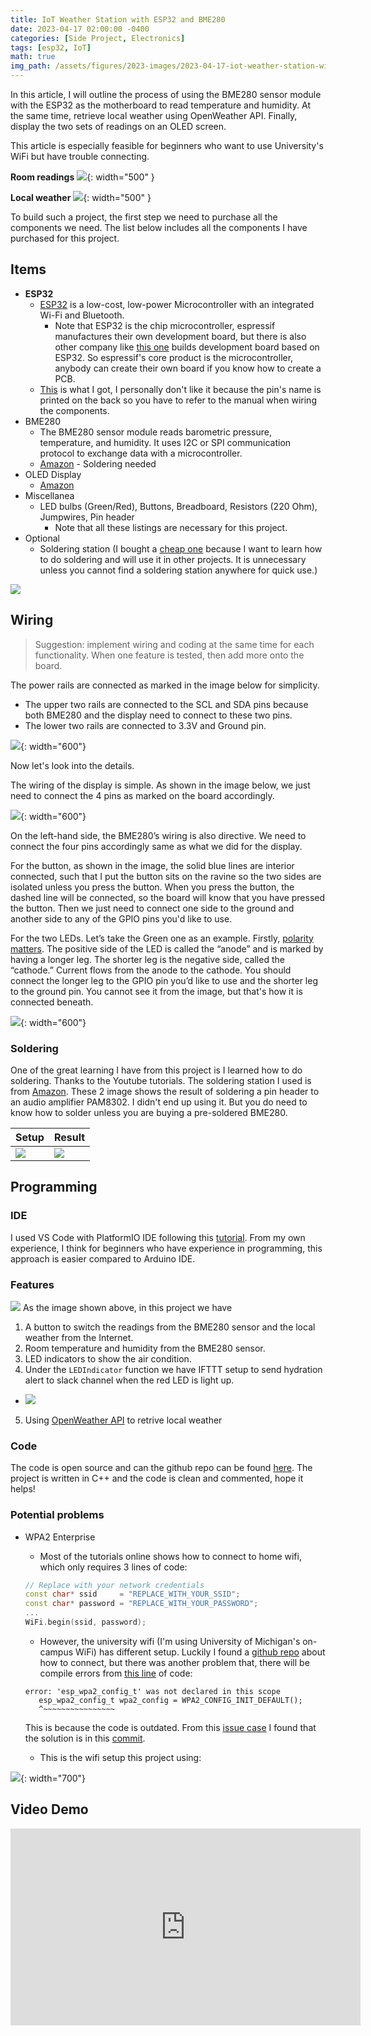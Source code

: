 ```yaml
---
title: IoT Weather Station with ESP32 and BME280
date: 2023-04-17 02:00:00 -0400
categories: [Side Project, Electronics]
tags: [esp32, IoT] 
math: true
img_path: /assets/figures/2023-images/2023-04-17-iot-weather-station-with-esp32
---
```


In this article, I will outline the process of using the BME280 sensor module with the ESP32 as the motherboard to read temperature and humidity. At the same time, retrieve local weather using OpenWeather API. Finally, display the two sets of readings on an OLED screen. 

This article is especially feasible for beginners who want to use University's WiFi but have trouble connecting.

**Room readings**
![](room.png){: width="500" }

**Local weather**
![](local.png){: width="500" }

To build such a project, the first step we need to purchase all the components we need. The list below includes all the components I have purchased for this project.

## Items
- **ESP32**
  - [ESP32](https://catalog.us-east-1.prod.workshops.aws/workshops/5b127b2f-f879-48b9-9dd0-35aff98c7bbc/en-US/module1/esp32) is a low-cost, low-power Microcontroller with an integrated Wi-Fi and Bluetooth. 
    -  Note that ESP32 is the chip microcontroller, espressif manufactures their own development board, but there is also other company like [this one](https://a.co/d/8E2EJhQ) builds development board based on ESP32. So espressif's core product is the microcontroller, anybody can create their own board if you know how to create a PCB.
  - [This](https://a.co/d/h4Dk0s0) is what I got, I personally don't like it because the pin's name is printed on the back so you have to refer to the manual when wiring the components.
- BME280
  - The BME280 sensor module reads barometric pressure, temperature, and humidity. It uses I2C or SPI communication protocol to exchange data with a microcontroller.
  - [Amazon](https://a.co/d/21BLqDm) - Soldering needed
- OLED Display 
  - [Amazon](https://a.co/d/7P7eH4r)
- Miscellanea
  - LED bulbs (Green/Red), Buttons, Breadboard, Resistors (220 Ohm), Jumpwires, Pin header
    - Note that all these listings are necessary for this project.
- Optional
  - Soldering station (I bought a [cheap one](https://a.co/d/7hWibIp) because I want to learn how to do soldering and will use it in other projects. It is unnecessary unless you cannot find a soldering station anywhere for quick use.)

![](fullview.png)

## Wiring
> Suggestion: implement wiring and coding at the same time for each functionality. When one feature is tested, then add more onto the board.

The power rails are connected as marked in the image below for simplicity.
- The upper two rails are connected to the SCL and SDA pins because both BME280 and the display need to connect to these two pins.
- The lower two rails are connected to 3.3V and Ground pin.

![](wiring_rails.png){: width="600"}

Now let's look into the details.

The wiring of the display is simple. As shown in the image below, we just need to connect the 4 pins as marked on the board accordingly.

![](wiring_display.png){: width="600"}

On the left-hand side, the BME280’s wiring is also directive. We need to connect the four pins accordingly same as what we did for the display.

For the button, as shown in the image, the solid blue lines are interior connected, such that I put the button sits on the ravine so the two sides are isolated unless you press the button. When you press the button, the dashed line will be connected, so the board will know that you have pressed the button. Then we just need to connect one side to the ground and another side to any of the GPIO pins you'd like to use.

For the two LEDs. Let’s take the Green one as an example. Firstly, [polarity matters](https://learn.sparkfun.com/tutorials/light-emitting-diodes-leds/how-to-use-them#). The positive side of the LED is called the “anode” and is marked by having a longer leg. The shorter leg is the negative side, called the “cathode.” Current flows from the anode to the cathode. You should connect the longer leg to the GPIO pin you’d like to use and the shorter leg to the ground pin. You cannot see it from the image, but that's how it is connected beneath.

![](wiring_left.png){: width="600"}

### Soldering
One of the great learning I have from this project is I learned how to do soldering. Thanks to the Youtube tutorials. The soldering station I used is from [Amazon](https://a.co/d/7LJXkvm). These 2 image shows the result of soldering a pin header to an audio amplifier PAM8302. I didn't end up using it. But you do need to know how to solder unless you are buying a pre-soldered BME280.

|Setup| Result |
| ------- |------- |
|![](soldering1.jpg)| ![](soldering2.jpg)|

## Programming
### IDE
I used VS Code with PlatformIO IDE following this [tutorial](https://randomnerdtutorials.com/vs-code-platformio-ide-esp32-esp8266-arduino/). From my own experience, I think for beginners who have experience in programming, this approach is easier compared to Arduino IDE.

### Features
![](code_loop.png) 
As the image shown above, in this project we have
1. A button to switch the readings from the BME280 sensor and the local weather from the Internet.
2. Room temperature and humidity from the BME280 sensor.
3. LED indicators to show the air condition.
4. Under the `LEDIndicator` function we have IFTTT setup to send hydration alert to slack channel when the red LED is light up.
  - ![](slack_alert.png)
5. Using [OpenWeather API](https://openweathermap.org/api) to retrive local weather



### Code
The code is open source and can the github repo can be found [here](https://github.com/sxy-sun/weather_station_IoT). The project is written in C++ and the code is clean and commented, hope it helps!

### Potential problems

- WPA2 Enterprise
  - Most of the tutorials online shows how to connect to home wifi, which only requires 3 lines of code:
  ```c++
  // Replace with your network credentials
  const char* ssid     = "REPLACE_WITH_YOUR_SSID";
  const char* password = "REPLACE_WITH_YOUR_PASSWORD";
  ...
  WiFi.begin(ssid, password);
  ```
  - However, the university wifi (I'm using University of Michigan's on-campus WiFi) has different setup. Luckily I found a [github repo](https://github.com/debsahu/Esp32_EduWiFi) about how to connect, but there was another problem that, there will be compile errors from [this line](https://github.com/debsahu/Esp32_EduWiFi/blob/18142ed7cd3223e6931028133cc6ad01d1a50780/Arduino/Esp32_EduWiFi/Esp32_EduWiFi.ino#L128) of code:
  ```
  error: 'esp_wpa2_config_t' was not declared in this scope
     esp_wpa2_config_t wpa2_config = WPA2_CONFIG_INIT_DEFAULT();
     ^~~~~~~~~~~~~~~~~
  ```
  This is because the code is outdated. From this [issue case](https://github.com/esphome/issues/issues/2646) I found that the solution is in this [commit](https://github.com/esphome/esphome/pull/2815/commits/5638d96626b4418a30a27747364f6f0c7ebfbee2).

  -  This is the wifi setup this project using:

![](code_wifi.png){: width="700"}

## Video Demo
<iframe width="560" height="315" src="https://www.youtube.com/embed/YoT-wcManlM" title="YouTube video player" frameborder="0" allow="accelerometer; autoplay; clipboard-write; encrypted-media; gyroscope; picture-in-picture; web-share" allowfullscreen></iframe>
